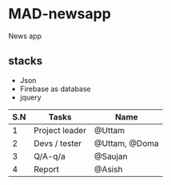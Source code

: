 # MAD-newsapp
News app

## stacks
  - Json 
  - Firebase as database
  - jquery
 

S.N | Tasks | Name|
--- | --- | ---
1   | Project leader| @Uttam |
2   | Devs / tester| @Uttam, @Doma|
3   | Q/A-q/a | @Saujan |
4   | Report  | @Asish |
